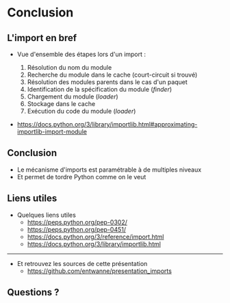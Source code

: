 # Conclusion

## L'import en bref

- Vue d'ensemble des étapes lors d'un import :
    1. Résolution du nom du module
    2. Recherche du module dans le cache (court-circuit si trouvé)
    3. Résolution des modules parents dans le cas d'un paquet
    4. Identification de la spécification du module (_finder_)
    5. Chargement du module (_loader_)
    6. Stockage dans le cache
    7. Exécution du code du module (_loader_)

- <https://docs.python.org/3/library/importlib.html#approximating-importlib-import-module>

## Conclusion

- Le mécanisme d'imports est paramétrable à de multiples niveaux
- Et permet de tordre Python comme on le veut

## Liens utiles

- Quelques liens utiles
    - <https://peps.python.org/pep-0302/>
    - <https://peps.python.org/pep-0451/>
    - <https://docs.python.org/3/reference/import.html>
    - <https://docs.python.org/3/library/importlib.html>

---

- Et retrouvez les sources de cette présentation
    - <https://github.com/entwanne/presentation_imports>

## Questions ?
